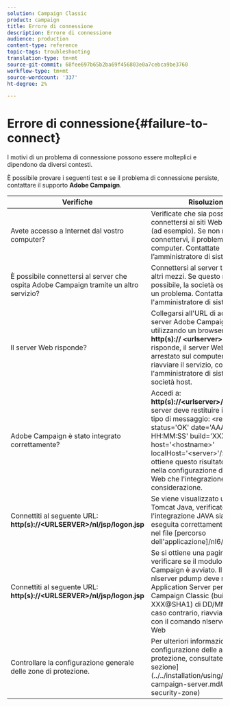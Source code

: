 ```yaml
---
solution: Campaign Classic
product: campaign
title: Errore di connessione
description: Errore di connessione
audience: production
content-type: reference
topic-tags: troubleshooting
translation-type: tm+mt
source-git-commit: 68fee697b65b2ba69f456803e0a7cebca9be3760
workflow-type: tm+mt
source-wordcount: '337'
ht-degree: 2%

---
```



# Errore di connessione{#failure-to-connect}

I motivi di un problema di connessione possono essere molteplici e dipendono da diversi contesti.

È possibile provare i seguenti test e se il problema di connessione persiste, contattare il supporto **Adobe Campaign**.



<table> 
 <thead> 
  <tr> 
   <th>Verifiche<br /> </th> 
   <th>Risoluzione<br /> </th> 
  </tr> 
 </thead> 
 <tbody> 
  <tr> 
   <td>Avete accesso a Internet dal vostro computer?</td> 
   <td>Verificate che sia possibile connettersi ai siti Web in Internet (ad esempio). Se non riuscite a connettervi, il problema è sul computer. Contattate l’amministratore di sistema.</td>
  </tr>
  <tr> 
   <td>È possibile connettersi al server che ospita  Adobe Campaign tramite un altro servizio?</td> 
   <td>Connettersi al server tramite SSH o altri mezzi. Se questo non è possibile, la società ospitante ha un problema. Contattare l'amministratore di sistema.</td>
  </tr>
  <tr> 
   <td>Il server Web risponde?</td> 
   <td>Collegarsi all'URL di accesso  server Adobe Campaign utilizzando un browser Web: <b>http(s):// &lt;urlserver&gt;</b>. Se non risponde, il server Web viene arrestato sul computer. Per riavviare il servizio, contattare l'amministratore di sistema della società host.</td>
  </tr>
  <tr> 
   <td> Adobe Campaign è stato integrato correttamente?</td> 
   <td>Accedi a: <b>http(s)://&lt;urlserver&gt;/r/test</b> URL. Il server deve restituire il seguente tipo di messaggio: &lt;redir status='OK' date='AAAA/MM/GG HH:MM:SS' build='XXXX' host='&lt;hostname&gt;' localHost='&lt;server&gt;'/&gt; Se non si ottiene questo risultato, verificare nella configurazione del server Web che l'integrazione è presa in considerazione.</td>
  </tr>
  <tr> 
   <td>Connettiti al seguente URL: <b>http(s)://&lt;URLSERVER&gt;/nl/jsp/logon.jsp</b></td>
   <td>Se viene visualizzato un errore Tomcat Java, verificate che l'integrazione JAVA sia stata eseguita correttamente. È integrato nel file [percorso dell'applicazione]/nl6/customer.sh</td>
  </tr>
  <tr> 
   <td>Connettiti al seguente URL: <b>http(s)://&lt;URLSERVER&gt;/nl/jsp/logon.jsp</b></td>
   <td>Se si ottiene una pagina vuota, verificare se il modulo Web  Adobe Campaign è avviato. Il comando nlserver pdump deve restituire Application Server per Adobe Campaign Classic (build 7.X AA.R XXX@SHA1) di DD/MM/YYYY. In caso contrario, riavviare il modulo con il comando nlserver avviare il Web</td>
  </tr>
   <tr>
  	<td>Controllare la configurazione generale delle zone di protezione.</td>
  	<td>Per ulteriori informazioni sulla configurazione delle aree di protezione, consultate [questa sezione](../../installation/using/configuring-campaign-server.md#Defining-security-zone)</td>
  </tr>
 </tbody> 
</table>
